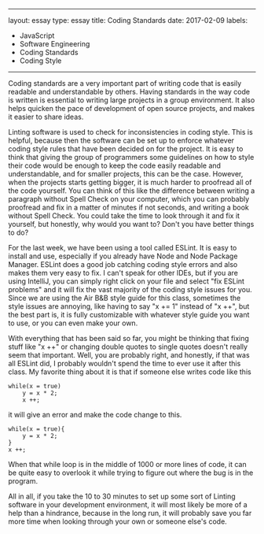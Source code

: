 
---
layout: essay
type: essay
title: Coding Standards
date: 2017-02-09
labels:
  - JavaScript
  - Software Engineering
  - Coding Standards
  - Coding Style
---

Coding standards are a very important part of writing code that is easily readable and understandable by others. Having standards in the way code is written is essential to writing large projects in a group environment. It also helps quicken the pace of development of open source projects, and makes it easier to share ideas. 

Linting software is used to check for inconsistencies in coding style. This is helpful, because then the software can be set up to enforce whatever coding style rules that have been decided on for the project. It is easy to think that giving the group of programmers some guidelines on how to style their code would be enough to keep the code easily readable and understandable, and for smaller projects, this can be the case. However, when the projects starts getting bigger, it is much harder to proofread all of the code yourself. You can think of this like the difference between writing a paragraph without Spell Check on your computer, which you can probably proofread and fix in a matter of minutes if not seconds, and writing a book without Spell Check. You could take the time to look through it and fix it yourself, but honestly, why would you want to? Don't you have better things to do? 

For the last week, we have been using a tool called ESLint. It is easy to install and use, especially if you already have Node and Node Package Manager. ESLint does a good job catching coding style errors and also makes them very easy to fix. I can't speak for other IDEs, but if you are using IntelliJ, you can simply right click on your file and select "fix ESLint problems" and it will fix the vast majority of the coding style issues for you. Since we are using the Air B&B style guide for this class, sometimes the style issues are annoying, like having to say "x += 1" instead of "x ++", but the best part is, it is fully customizable with whatever style guide you want to use, or you can even make your own.

With everything that has been said so far, you might be thinking that fixing stuff like "x ++" or changing double quotes to single quotes doesn't really seem that important. Well, you are probably right, and honestly, if that was all ESLint did, I probably wouldn't spend the time to ever use it after this class. My favorite thing about it is that if someone else writes code like this

	while(x = true)
		y = x * 2;
		x ++;

it will give an error and make the code change to this.

	while(x = true){
		y = x * 2; 
	}
	x ++; 

When that while loop is in the middle of 1000 or more lines of code, it can be quite easy to overlook it while trying to figure out where the bug is in the program. 

All in all, if you take the 10 to 30 minutes to set up some sort of Linting software in your development environment, it will most likely be more of a help than a hindrance, because in the long run, it will probably save you far more time when looking through your own or someone else's code. 
